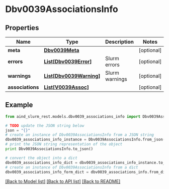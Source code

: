 # Dbv0039AssociationsInfo


## Properties

Name | Type | Description | Notes
------------ | ------------- | ------------- | -------------
**meta** | [**Dbv0039Meta**](Dbv0039Meta.md) |  | [optional] 
**errors** | [**List[Dbv0039Error]**](Dbv0039Error.md) | Slurm errors | [optional] 
**warnings** | [**List[Dbv0039Warning]**](Dbv0039Warning.md) | Slurm warnings | [optional] 
**associations** | [**List[V0039Assoc]**](V0039Assoc.md) |  | [optional] 

## Example

```python
from aind_slurm_rest.models.dbv0039_associations_info import Dbv0039AssociationsInfo

# TODO update the JSON string below
json = "{}"
# create an instance of Dbv0039AssociationsInfo from a JSON string
dbv0039_associations_info_instance = Dbv0039AssociationsInfo.from_json(json)
# print the JSON string representation of the object
print Dbv0039AssociationsInfo.to_json()

# convert the object into a dict
dbv0039_associations_info_dict = dbv0039_associations_info_instance.to_dict()
# create an instance of Dbv0039AssociationsInfo from a dict
dbv0039_associations_info_form_dict = dbv0039_associations_info.from_dict(dbv0039_associations_info_dict)
```
[[Back to Model list]](../README.md#documentation-for-models) [[Back to API list]](../README.md#documentation-for-api-endpoints) [[Back to README]](../README.md)


